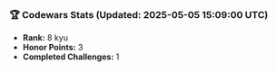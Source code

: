 ### 🏆 Codewars Stats (Updated: 2025-05-05 15:09:00 UTC)

- **Rank:** 8 kyu
- **Honor Points:** 3
- **Completed Challenges:** 1
